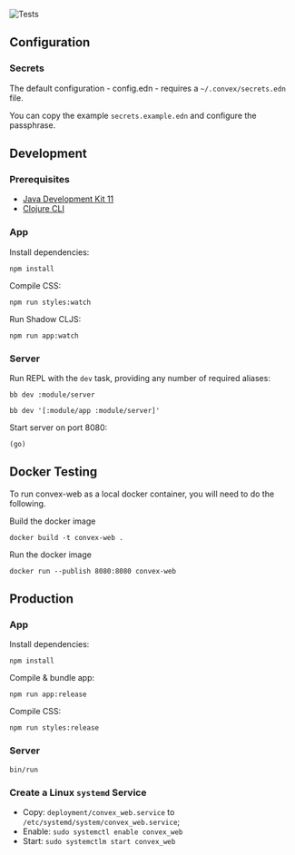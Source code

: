 ![Tests](https://github.com/Convex-Dev/convex-web/workflows/Tests/badge.svg)

## Configuration

### Secrets

The default configuration - config.edn - requires a `~/.convex/secrets.edn` file.

You can copy the example `secrets.example.edn` and configure the passphrase.

## Development

### Prerequisites
- [Java Development Kit 11](https://adoptopenjdk.net/)
- [Clojure CLI](https://clojure.org/guides/getting_started#_clojure_installer_and_cli_tools)

### App

Install dependencies:

```
npm install
```

Compile CSS:
```
npm run styles:watch
```

Run Shadow CLJS:
```
npm run app:watch
```

### Server

Run REPL with the `dev` task, providing any number of required aliases:

    bb dev :module/server

    bb dev '[:module/app :module/server]'

Start server on port 8080:
```
(go)
```

## Docker Testing

To run convex-web as a local docker container, you will need to do the following.

Build the docker image
```
docker build -t convex-web .
```

Run the docker image
```
docker run --publish 8080:8080 convex-web
```

## Production

### App

Install dependencies:

```
npm install
```

Compile & bundle app:
```
npm run app:release
```

Compile CSS:
```
npm run styles:release
```

### Server

```
bin/run
```

### Create a Linux `systemd` Service

- Copy:
    `deployment/convex_web.service` to `/etc/systemd/system/convex_web.service`;
- Enable:
    `sudo systemctl enable convex_web`
- Start:
    `sudo systemctlm start convex_web`
